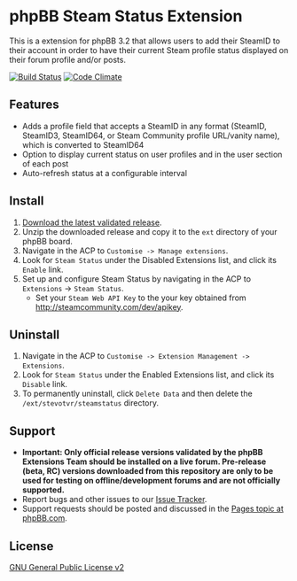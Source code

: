 # phpBB Steam Status Extension

This is a extension for phpBB 3.2 that allows users to add their SteamID to their account in order to have their current Steam profile status displayed on their forum profile and/or posts.

[![Build Status](https://travis-ci.org/stevotvr/phpbb-steamstatus.svg)](https://travis-ci.org/stevotvr/phpbb-steamstatus)
[![Code Climate](https://codeclimate.com/github/stevotvr/phpbb-steamstatus/badges/gpa.svg)](https://codeclimate.com/github/stevotvr/phpbb-steamstatus)

## Features

* Adds a profile field that accepts a SteamID in any format (SteamID, SteamID3, SteamID64, or Steam Community profile URL/vanity name), which is converted to SteamID64
* Option to display current status on user profiles and in the user section of each post
* Auto-refresh status at a configurable interval

## Install

1. [Download the latest validated release](https://www.phpbb.com/customise/db/steamstatus/pages/).
2. Unzip the downloaded release and copy it to the `ext` directory of your phpBB board.
3. Navigate in the ACP to `Customise -> Manage extensions`.
4. Look for `Steam Status` under the Disabled Extensions list, and click its `Enable` link.
5. Set up and configure Steam Status by navigating in the ACP to `Extensions` -> `Steam Status`.
   * Set your `Steam Web API Key` to the your key obtained from http://steamcommunity.com/dev/apikey.

## Uninstall

1. Navigate in the ACP to `Customise -> Extension Management -> Extensions`.
2. Look for `Steam Status` under the Enabled Extensions list, and click its `Disable` link.
3. To permanently uninstall, click `Delete Data` and then delete the `/ext/stevotvr/steamstatus` directory.

## Support

* **Important: Only official release versions validated by the phpBB Extensions Team should be installed on a live forum. Pre-release (beta, RC) versions downloaded from this repository are only to be used for testing on offline/development forums and are not officially supported.**
* Report bugs and other issues to our [Issue Tracker](https://github.com/stevotvr/phpbb-steamstatus/issues).
* Support requests should be posted and discussed in the [Pages topic at phpBB.com](https://www.phpbb.com/customise/db/extension/steamstatus/support).

## License
[GNU General Public License v2](http://opensource.org/licenses/GPL-2.0)

